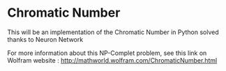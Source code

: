 # Chromatic Number

This will be an implementation of the Chromatic Number in Python
solved thanks to Neuron Network

For more information about this NP-Complet problem, see this link
on Wolfram website : http://mathworld.wolfram.com/ChromaticNumber.html